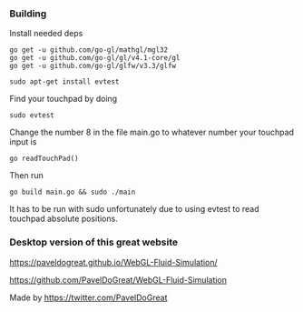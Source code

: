 ### Building

Install needed deps
```
go get -u github.com/go-gl/mathgl/mgl32
go get -u github.com/go-gl/gl/v4.1-core/gl
go get -u github.com/go-gl/glfw/v3.3/glfw
```

```
sudo apt-get install evtest
```

Find your touchpad by doing
```
sudo evtest
```

Change the number 8 in the file main.go to whatever number your touchpad input is
```
go readTouchPad()
```

Then run
```
go build main.go && sudo ./main
```

It has to be run with sudo unfortunately due to using evtest to read touchpad absolute positions.

### Desktop version of this great website

https://paveldogreat.github.io/WebGL-Fluid-Simulation/  

https://github.com/PavelDoGreat/WebGL-Fluid-Simulation

Made by https://twitter.com/PavelDoGreat